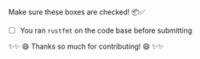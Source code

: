Make sure these boxes are checked! 📦✅

- [ ] You ran `rustfmt` on the code base before submitting

✨✨ 😄 Thanks so much for contributing! 😄 ✨✨